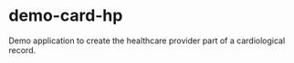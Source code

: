 demo-card-hp
====

Demo application to create the healthcare provider part of a cardiological record.

